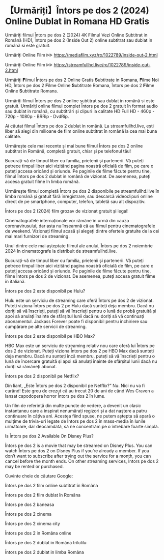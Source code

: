 # 【Urmăriți】Întors pe dos 2 (2024) Online Dublat in Romana HD Gratis

Urmăriți filmul Întors pe dos 2 (2024) 4K Filmul Vezi Online Subtitrat in Română [HD], Întors pe dos 2 (Inside Out 2) online subtitrat sau dublat in română si este gratuit.

Urmăriți Online Film ᐈᐈ https://mediafilm.xyz/ro/1022789/inside-out-2.html

Urmăriți Online Film ᐈᐈ https://streamfullhd.live/ro/1022789/inside-out-2.html

Urmăriți 𝐅ilmul Întors pe dos 2 Online Gratis 𝐒ubtitrate in Romana, 𝐅ilme Noi HD, Întors pe dos 2 𝐅ilme Online 𝐒ubtitrate Romana, Întors pe dos 2 𝐅ilme Online 𝐒ubtitrate Romana.

Urmăriți filmul Întors pe dos 2 online subtitrat sau dublat in română si este gratuit. Urmăriți online filmul complet Întors pe dos 2 gratuit în format audio sau dublat in română, cu subtitrări și clipuri la calitate HD Full HD - 460p - 720p - 1080p - BRRip - DvdRip.

Ai căutat filmul Întors pe dos 2 dublat in română. La streamfullhd.live, ești liber să alegi din milioane de film online subtitrat în română la cea mai buna calitate.

Urmărește cele mai recente și mai bune filmul Întors pe dos 2 online subtitrat in Română, completă gratuit, chiar și pe telefonul tău!

Bucurați-vă de timpul liber cu familia, prietenii și partenerii. Vă puteți petrece timpul liber aici vizitând pagina noastră oficială de film, pe care o puteți accesa oricând și oriunde. Pe paginile de filme făcute pentru tine, filmul Întors pe dos 2 dublat in română de vizionat. De asemenea, puteți accesa gratuit filme în limba română.

Urmărește filmul completă Întors pe dos 2 disponibile pe streamfullhd.live în limba română și gratuit fără înregistrare, sau descarcă videoclipuri online direct de pe smartphone, computer, telefon, tabletă sau alt dispozitiv.

Întors pe dos 2 (2024) film grozav de vizionat gratuit și legal!

Cinematografele internaționale vor rămâne în urmă din cauza coronavirusului, dar asta nu înseamnă că au filmul pentru cinematografele de weekend. Vizionați filmul acasă și alegeți dintre ofertele gratuite de la cei mai mari furnizori de streaming.

Unul dintre cele mai așteptate filmul ale anului, Întors pe dos 2 noiembrie 2024 în cinematografe la distribuit de streamfullhd.live.

Bucurați-vă de timpul liber cu familia, prietenii și partenerii. Vă puteți petrece timpul liber aici vizitând pagina noastră oficială de film, pe care o puteți accesa oricând și oriunde. Pe paginile de filme făcute pentru tine, filme Întors pe dos 2 de vizionat. De asemenea, puteți accesa gratuit filme în italiană.

Întors pe dos 2 este disponibil pe Hulu?

Hulu este un serviciu de streaming care oferă Întors pe dos 2 de vizionat. Puteți viziona Întors pe dos 2 pe Hulu dacă sunteți deja membru. Dacă nu doriți să vă înscrieți, puteți să vă înscrieți pentru o lună de probă gratuită și apoi să anulați înainte de sfârșitul lunii dacă nu doriți să vă continuați abonamentul. Jackass Forever poate fi disponibil pentru închiriere sau cumpărare pe alte servicii de streaming.

Întors pe dos 2 este disponibil pe HBO Max?

HBO Max este un serviciu de streaming relativ nou care oferă lui Întors pe dos 2 de vizionat. Puteți viziona Întors pe dos 2 pe HBO Max dacă sunteți deja membru. Dacă nu sunteți încă membru, puteți să vă înscrieți pentru o lună de încercare gratuită și apoi să anulați înainte de sfârșitul lunii dacă nu doriți să rămâneți abonat.

Întors pe dos 2 disponibil pe Netflix?

Din liant, „Este Întors pe dos 2 disponibil pe Netflix?” Nu. Nici nu va fi curând! Este greu de crezut că au trecut 20 de ani de când Wes Craven a lansat capodopera horror Întors pe dos 2 în lume.

Un film de referință din multe puncte de vedere, a devenit un clasic instantaneu care a inspirat nenumărați regizori și a dat naștere a patru continuare în câțiva ani. Acestea fiind spuse, ne putem aștepta să apară o mulțime de trivia-uri legate de Întors pe dos 2 în mass-media în lunile următoare, dar deocamdată, să ne concentrăm pe o întrebare foarte simplă.

Is Întors pe dos 2 Available On Disney Plus?

Întors pe dos 2 is a movie that may be streamed on Disney Plus. You can watch Întors pe dos 2 on Disney Plus if you’re already a member. If you don’t want to subscribe after trying out the service for a month, you can cancel before the month ends. On other streaming services, Întors pe dos 2 may be rented or purchased.

Cuvinte cheie de căutare Google:

Întors pe dos 2 film online subtitrat în Româna

Întors pe dos 2 film dublat în Româna

Întors pe dos 2 baneasa

Întors pe dos 2 cinema

Întors pe dos 2 cinema city

Întors pe dos 2 in Româna online

Întors pe dos 2 dublat in Româna trilulilu

Întors pe dos 2 dublat in limba Româna
